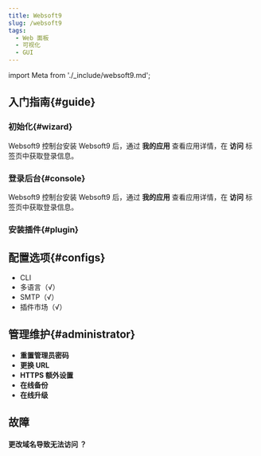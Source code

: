 ```yaml
---
title: Websoft9
slug: /websoft9
tags:
  - Web 面板
  - 可视化
  - GUI
---
```


import Meta from './_include/websoft9.md';

<Meta name="meta" />

## 入门指南{#guide}

### 初始化{#wizard}

Websoft9 控制台安装 Websoft9 后，通过 **我的应用** 查看应用详情，在 **访问** 标签页中获取登录信息。  

### 登录后台{#console}

Websoft9 控制台安装 Websoft9 后，通过 **我的应用** 查看应用详情，在 **访问** 标签页中获取登录信息。  

### 安装插件{#plugin}

## 配置选项{#configs}

- CLI
- 多语言（√）
- SMTP（√）
- 插件市场（√）

## 管理维护{#administrator}

- **重置管理员密码**
- **更换 URL**
- **HTTPS 额外设置**
- **在线备份**
- **在线升级**

## 故障

#### 更改域名导致无法访问 ？